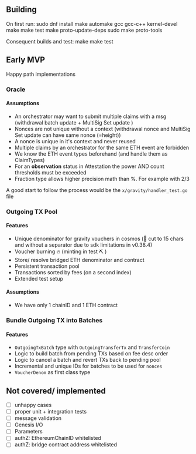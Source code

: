 ## Building

On first run:
sudo dnf install make automake gcc gcc-c++ kernel-devel
make
make test
make proto-update-deps
sudo make proto-tools

Consequent builds and test:
make
make test

## Early MVP

Happy path implementations

### Oracle

#### Assumptions

- An orchestrator may want to submit multiple claims with a msg (withdrawal batch update + MultiSig Set update )
- Nonces are not unique without a context (withdrawal nonce and MultiSig Set update can have same nonce (=height))
- A nonce is unique in it's context and never reused
- Multiple claims by an orchestrator for the same ETH event are forbidden
- We know the ETH event types beforehand (and handle them as ClaimTypes)
- For an **observation** status in Attestation the power AND count thresholds must be exceeded
- Fraction type allows higher precision math than %. For example with 2/3

A good start to follow the process would be the `x/gravity/handler_test.go` file

### Outgoing TX Pool

#### Features

- Unique denominator for gravity vouchers in cosmos (🚧 cut to 15 chars and without a separator due to sdk limitations in v0.38.4)
- Voucher burning 🔥 (minting in test ⛏️ )
- Store/ resolve bridged ETH denominator and contract
- Persistent transaction pool
- Transactions sorted by fees (on a second index)
- Extended test setup

#### Assumptions

- We have only 1 chainID and 1 ETH contract

### Bundle Outgoing TX into Batches

#### Features

- `OutgoingTxBatch` type with `OutgoingTransferTx` and `TransferCoin`
- Logic to build batch from pending TXs based on fee desc order
- Logic to cancel a batch and revert TXs back to pending pool
- Incremental and unique IDs for batches to be used for `nonces`
- `VoucherDenom` as first class type

## Not covered/ implemented

- [ ] unhappy cases
- [ ] proper unit + integration tests
- [ ] message validation
- [ ] Genesis I/O
- [ ] Parameters
- [ ] authZ: EthereumChainID whitelisted
- [ ] authZ: bridge contract address whitelisted

